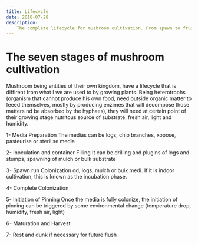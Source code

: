 ```yaml
---
title: Lifecycle
date: 2018-07-28
description:
    The complete lifecycle for mushroom cultivation. From spawn to fruiting blocks
---
```

# The seven stages of mushroom cultivation
Mushroom being entities of their own kingdom, have a lifecycle that is diffirent from what I we are used to by growing plants.
Being heterotrophs (organism that cannot produce his own food, need outside organic matter to feeed themselves, mostly by producing enzimes that will decompose those matters nd be absorbed by the hyphaes), they will need at certain point of their growing stage nutritous source of substrate, fresh air, light and humidity.

1- Media Preparation
The medias can be logs, chip branches, xopose, pasteurise or sterilise media

2- Inoculation and container Filling
It can be drilling and plugins of logs and stumps, spawning of mulch or bulk substrate

3- Spawn run
Colonization od, logs, mulch or bulk medi. If it is indoor cultivation, this is known as the incubation phase.

4- Complete Colonization

5- Initiation of Pinning
Once the media is fully colonize, the initiation of pinning can be triggered by some environmental change (temperature drop, humidity, fresh air, light)

6- Maturation and Harvest


7- Rest and dunk if necessary for future flush
